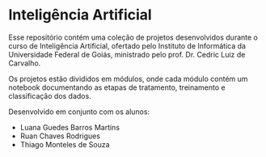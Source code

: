 # Inteligência Artificial

Esse repositório contém uma coleção de projetos desenvolvidos durante o curso de Inteligência Artificial, ofertado pelo Instituto de Informática da Universidade Federal de Goiás, ministrado pelo prof. Dr. Cedric Luiz de Carvalho. 

Os projetos estão divididos em módulos, onde cada módulo contém um notebook documentando as etapas de tratamento, treinamento e classificação dos dados.

Desenvolvido em conjunto com os alunos: 
* Luana Guedes Barros Martins
* Ruan Chaves Rodrigues
* Thiago Monteles de Souza

